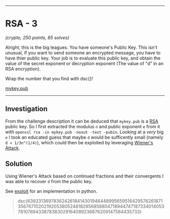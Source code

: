 ___
# RSA - 3
_(crypto, 250 points, 85 solves)_

Alright, this is the big leagues. You have someone's Public Key. This isn't unusual, if you want to send someone an encrypted message, you have to have thier public key.
Your job is to evaluate this public key, and obtain the value of the secret exponent or decryption exponent (The value of "d" in an RSA encryption).

Wrap the number that you find with dsc{<number>}!

[mykey.pub](./mykey.pub)
___

## Investigation
From the challenge description it can be deduced that `mykey.pub` is a [RSA](https://en.wikipedia.org/wiki/RSA_(cryptosystem)) public key.
So I first extracted the modulus `n` and public exponent `e` from it with `openssl rsa -in mykey.pub -noout -text -pubin`. Looking at a _very_ big `e`
I took an educated guess that maybe `d` would be sufficently small (namely `d < 1/3n^(1/4)`), which could then be exploited by leveraging
[Wiener's Attack](https://en.wikipedia.org/wiki/Wiener%27s_attack).

## Solution
Using Wiener's Attack based on continued fractions and their convergents I was able to recover `d` from the public key.

See [exploit](./exploit.py) for an implementation in python.

> dsc{6393313697836242618414301946448995659516429576261871356767102021920538052481829568588047189447471873340140537810769433878383029164089236876209147584435733}
